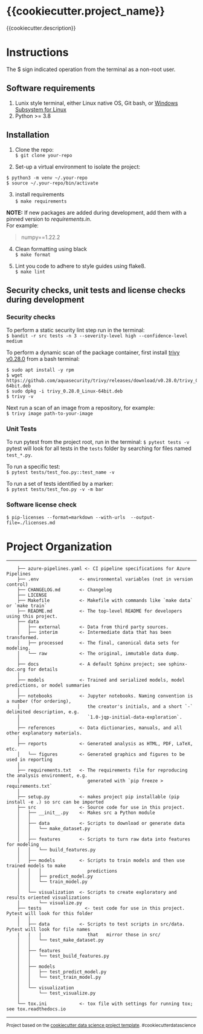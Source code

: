 {{cookiecutter.project_name}}
==============================

{{cookiecutter.description}}

# Instructions
The $ sign indicated operation from the terminal as a non-root user.

## Software requirements
1. Lunix style terminal, either Linux native OS, Git bash, or [Windows Subsystem for Linux](https://docs.microsoft.com/en-us/windows/wsl/install)
2. Python >= 3.8

## Installation
1. Clone the repo:  
`$ git clone your-repo`

2. Set-up a virtual environment to isolate the project:
``` 
$ python3 -m venv ~/.your-repo
$ source ~/.your-repo/bin/activate
```

3. install requirements  
`$ make requirements`

**NOTE:** If new packages are added during development, add them with a pinned version to _requirements.in_.  
For example:  
> numpy==1.22.2

4. Clean formatting using black  
`$ make format`

5. Lint you code to adhere to style guides using flake8.  
`$ make lint`


## Security checks, unit tests and license checks during development
### Security checks
To perform a static security lint step run in the terminal:  
`$ bandit -r src tests -n 3 --severity-level high --confidence-level medium`

To perform a dynamic scan of the package container, first install [trivy v0.28.0](https://aquasecurity.github.io/trivy/v0.28.0/) from a bash terminal:  
```
$ sudo apt install -y rpm  
$ wget https://github.com/aquasecurity/trivy/releases/download/v0.28.0/trivy_0.28.0_Linux-64bit.deb  
$ sudo dpkg -i trivy_0.28.0_Linux-64bit.deb  
$ trivy -v
```  

Next run a scan of an image from a repository, for example:  
`$ trivy image path-to-your-image`

### Unit Tests
To run pytest from the project root, run in the terminal:
`$ pytest tests -v`  
pytest will look for all tests in the `tests` folder by searching for files named `test_*.py`.

To run a specific test:  
`$ pytest tests/test_foo.py::test_name -v`

To run a set of tests identified by a marker:  
`$ pytest tests/test_foo.py -v -m bar`

### Software license check
`$ pip-licenses --format=markdown --with-urls  --output-file=./licenses.md`


# Project Organization
------------

```
    ├── azure-pipelines.yaml <- CI pipeline specifications for Azure Pipelines
    ├── .env               <- environmental variables (not in version control)
    ├── CHANGELOG.md       <- Changelog
    ├── LICENSE
    ├── Makefile           <- Makefile with commands like `make data` or `make train`
    ├── README.md          <- The top-level README for developers using this project.
    ├── data
    │   ├── external       <- Data from third party sources.
    │   ├── interim        <- Intermediate data that has been transformed.
    │   ├── processed      <- The final, canonical data sets for modeling.
    │   └── raw            <- The original, immutable data dump.
    │
    ├── docs               <- A default Sphinx project; see sphinx-doc.org for details
    │
    ├── models             <- Trained and serialized models, model predictions, or model summaries
    │
    ├── notebooks          <- Jupyter notebooks. Naming convention is a number (for ordering),
    │                         the creator's initials, and a short `-` delimited description, e.g.
    │                         `1.0-jqp-initial-data-exploration`.
    │
    ├── references         <- Data dictionaries, manuals, and all other explanatory materials.
    │
    ├── reports            <- Generated analysis as HTML, PDF, LaTeX, etc.
    │   └── figures        <- Generated graphics and figures to be used in reporting
    │
    ├── requirements.txt   <- The requirements file for reproducing the analysis environment, e.g.
    │                         generated with `pip freeze > requirements.txt`
    │
    ├── setup.py           <- makes project pip installable (pip install -e .) so src can be imported
    ├── src                <- Source code for use in this project.
    │   ├── __init__.py    <- Makes src a Python module
    │   │
    │   ├── data           <- Scripts to download or generate data
    │   │   └── make_dataset.py
    │   │
    │   ├── features       <- Scripts to turn raw data into features for modeling
    │   │   └── build_features.py
    │   │
    │   ├── models         <- Scripts to train models and then use trained models to make
    │   │   │                 predictions
    │   │   ├── predict_model.py
    │   │   └── train_model.py
    │   │
    │   └── visualization  <- Scripts to create exploratory and results oriented visualizations
    │       └── visualize.py
    ├── tests                <- test code for use in this project. Pytest will look for this folder
    │   │
    │   ├── data           <- Scripts to test scripts in src/data. Pytest will look for file names 
    |   |   |                 that   mirror those in src/
    │   │   └── test_make_dataset.py
    │   │
    │   ├── features       
    │   │   └── test_build_features.py
    │   │
    │   ├── models          
    │   │   ├── test_predict_model.py
    │   │   └── test_train_model.py
    │   │
    │   └── visualization  
    │       └── test_visualize.py
    │
    └── tox.ini            <- tox file with settings for running tox; see tox.readthedocs.io
```

--------

<p><small>Project based on the <a target="_blank" href="https://drivendata.github.io/cookiecutter-data-science/">cookiecutter data science project template</a>. #cookiecutterdatascience</small></p>
